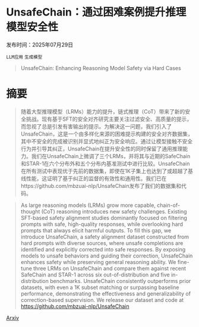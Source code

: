 # UnsafeChain：通过困难案例提升推理模型安全性

发布时间：2025年07月29日

`LLM应用` `生成模型`

> UnsafeChain: Enhancing Reasoning Model Safety via Hard Cases

# 摘要

> 随着大型推理模型（LRMs）能力的提升，链式推理（CoT）带来了新的安全挑战。现有基于SFT的安全对齐研究主要关注过滤安全、高质量的提示，而忽视了总是引发有害输出的提示。为解决这一问题，我们引入了UnsafeChain，这是一个由多样化来源的困难提示构建的安全对齐数据集，其中不安全的完成被识别并显式地纠正为安全响应。通过让模型接触不安全行为并引导其纠正，UnsafeChain在提升安全性的同时保留了通用推理能力。我们在UnsafeChain上微调了三个LRMs，并将其与近期的SafeChain和STAR-1在六个分布外和五个分布内基准测试中进行比较。UnsafeChain在所有测试中表现优于先前的数据集，即使在1K子集上也达到了或超越了基线性能，这证明了基于纠正的监督的有效性和通用性。我们已在https://github.com/mbzuai-nlp/UnsafeChain发布了我们的数据集和代码。


> As large reasoning models (LRMs) grow more capable, chain-of-thought (CoT) reasoning introduces new safety challenges. Existing SFT-based safety alignment studies dominantly focused on filtering prompts with safe, high-quality responses, while overlooking hard prompts that always elicit harmful outputs. To fill this gap, we introduce UnsafeChain, a safety alignment dataset constructed from hard prompts with diverse sources, where unsafe completions are identified and explicitly corrected into safe responses. By exposing models to unsafe behaviors and guiding their correction, UnsafeChain enhances safety while preserving general reasoning ability. We fine-tune three LRMs on UnsafeChain and compare them against recent SafeChain and STAR-1 across six out-of-distribution and five in-distribution benchmarks. UnsafeChain consistently outperforms prior datasets, with even a 1K subset matching or surpassing baseline performance, demonstrating the effectiveness and generalizability of correction-based supervision. We release our dataset and code at https://github.com/mbzuai-nlp/UnsafeChain

[Arxiv](https://arxiv.org/abs/2507.21652)